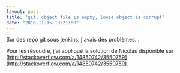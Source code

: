 ```yaml
---
layout: post
title: "git, object file is empty, loose object is corrupt"
date: "2016-11-15 10:21:00"
---
```

Sur des repo git sous jenkins, j'avais des problèmes... 

<script src="https://pastebin.com/embed_js/V8eKgjQx"></script>

Pour les résoudre, j'ai appliqué la solution de Nicolas disponible sur [http://stackoverflow.com/a/14850742/3550759](http://stackoverflow.com/a/14850742/3550759).
